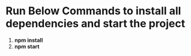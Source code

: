 # Run Below Commands to install all dependencies and start the project

 1. **npm install**
 2. **npm start**

